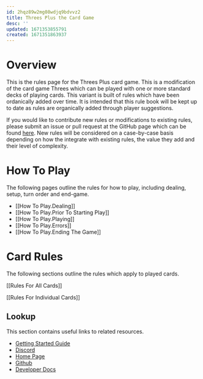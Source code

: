```yaml
---
id: 2hqz89w2mg08wdjq9bdvvz2
title: Threes Plus the Card Game
desc: ''
updated: 1671353855791
created: 1671351863937
---
```

# Overview
This is the rules page for the Threes Plus card game. This is a modification of the card game Threes
which can be played with one or more standard decks of playing cards. This variant is
built of rules which have been ordanically added over time. It is intended that this rule
book will be kept up to date as rules are organically added through player suggestions.

If you would like to contribute new rules or modifications to existing rules, please
submit an issue or pull request at the GitHub page which can be found [here](https://github.com/jonpecar/ThreesPlus). New rules will be considered on a case-by-case basis depending
on how the integrate with existing rules, the value they add and their level of
complexity.

# How To Play

The following pages outline the rules for how to play, including dealing, setup, turn
order and end-game.

- [[How To Play.Dealing]]
- [[How To Play.Prior To Starting Play]]
- [[How To Play.Playing]]
- [[How To Play.Errors]]
- [[How To Play.Ending The Game]]

# Card Rules

The following sections outline the rules which apply to played cards.

[[Rules For All Cards]]

[[Rules For Individual Cards]]

## Lookup

This section contains useful links to related resources.

- [Getting Started Guide](https://link.dendron.so/6b25)
- [Discord](https://link.dendron.so/6b23)
- [Home Page](https://wiki.dendron.so/)
- [Github](https://link.dendron.so/6b24)
- [Developer Docs](https://docs.dendron.so/)